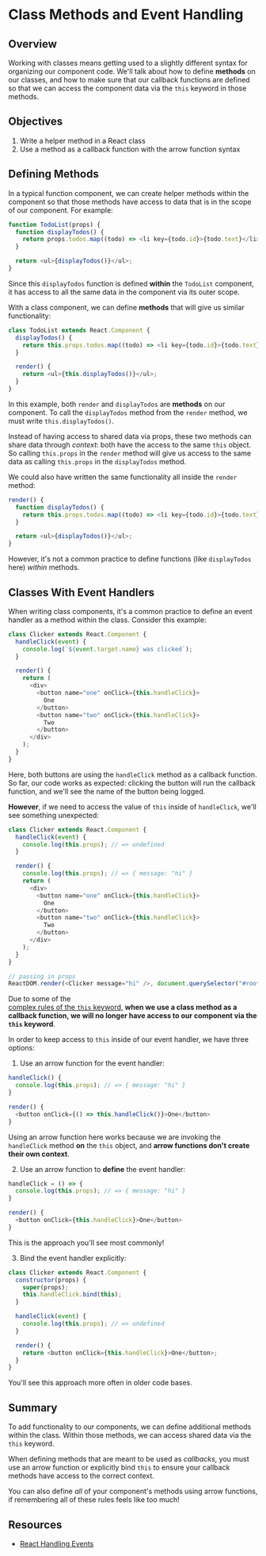 # Class Methods and Event Handling

## Overview

Working with classes means getting used to a slightly different syntax for
organizing our component code. We'll talk about how to define **methods** on our
classes, and how to make sure that our callback functions are defined so that we
can access the component data via the `this` keyword in those methods.

## Objectives

1. Write a helper method in a React class
2. Use a method as a callback function with the arrow function syntax

## Defining Methods

In a typical function component, we can create helper methods within the
component so that those methods have access to data that is in the scope of our
component. For example:

```js
function TodoList(props) {
  function displayTodos() {
    return props.todos.map((todo) => <li key={todo.id}>{todo.text}</li>);
  }

  return <ul>{displayTodos()}</ul>;
}
```

Since this `displayTodos` function is defined **within** the `TodoList`
component, it has access to all the same data in the component via its outer
scope.

With a class component, we can define **methods** that will give us similar
functionality:

```js
class TodoList extends React.Component {
  displayTodos() {
    return this.props.todos.map((todo) => <li key={todo.id}>{todo.text}</li>);
  }

  render() {
    return <ul>{this.displayTodos()}</ul>;
  }
}
```

In this example, both `render` and `displayTodos` are **methods** on our
component. To call the `displayTodos` method from the `render` method, we must
write `this.displayTodos()`.

Instead of having access to shared data via props, these two methods can share
data through _context_: both have the access to the same `this` object. So
calling `this.props` in the `render` method will give us access to the same data
as calling `this.props` in the `displayTodos` method.

We could also have written the same functionality all inside the `render` method:

```js
render() {
  function displayTodos() {
    return this.props.todos.map((todo) => <li key={todo.id}>{todo.text}</li>);
  }

  return <ul>{displayTodos()}</ul>;
}
```

However, it's not a common practice to define functions (like `displayTodos`
here) _within_ methods.

## Classes With Event Handlers

When writing class components, it's a common practice to define an event handler as a method within the class. Consider this example:

```js
class Clicker extends React.Component {
  handleClick(event) {
    console.log(`${event.target.name} was clicked`);
  }

  render() {
    return (
      <div>
        <button name="one" onClick={this.handleClick}>
          One
        </button>
        <button name="two" onClick={this.handleClick}>
          Two
        </button>
      </div>
    );
  }
}
```

Here, both buttons are using the `handleClick` method as a callback function. So
far, our code works as expected: clicking the button will run the callback
function, and we'll see the name of the button being logged.

**However**, if we need to access the value of `this` inside of `handleClick`,
we'll see something unexpected:

```js
class Clicker extends React.Component {
  handleClick(event) {
    console.log(this.props); // => undefined
  }

  render() {
    console.log(this.props); // => { message: "hi" }
    return (
      <div>
        <button name="one" onClick={this.handleClick}>
          One
        </button>
        <button name="two" onClick={this.handleClick}>
          Two
        </button>
      </div>
    );
  }
}

// passing in props
ReactDOM.render(<Clicker message="hi" />, document.querySelector("#root"));
```

Due to some of the  
[complex rules of the `this` keyword](https://developer.mozilla.org/en-US/docs/Web/JavaScript/Reference/Operators/this),
**when we use a class method as a callback function, we will no longer have
access to our component via the `this` keyword**.

In order to keep access to `this` inside of our event handler, we have three
options:

1. Use an arrow function for the event handler:

```js
handleClick() {
  console.log(this.props); // => { message: "hi" }
}

render() {
  <button onClick={() => this.handleClick()}>One</button>
}
```

Using an arrow function here works because we are invoking the `handleClick` method **on** the `this` object, and **arrow functions don't create their own context**.

2. Use an arrow function to **define** the event handler:

```js
handleClick = () => {
  console.log(this.props); // => { message: "hi" }
}

render() {
  <button onClick={this.handleClick}>One</button>
}
```

This is the approach you'll see most commonly!

3. Bind the event handler explicitly:

```js
class Clicker extends React.Component {
  constructor(props) {
    super(props);
    this.handleClick.bind(this);
  }

  handleClick(event) {
    console.log(this.props); // => undefined
  }

  render() {
    return <button onClick={this.handleClick}>One</button>;
  }
}
```

You'll see this approach more often in older code bases.

## Summary

To add functionality to our components, we can define additional methods within
the class. Within those methods, we can access shared data via the `this`
keyword.

When defining methods that are meant to be used as _callbacks_, you must use an
arrow function or explicitly bind `this` to ensure your callback methods have
access to the correct context.

You can also define _all_ of your component's methods using arrow functions, if
remembering all of these rules feels like too much!

## Resources

- [React Handling Events](https://reactjs.org/docs/handling-events.html)
